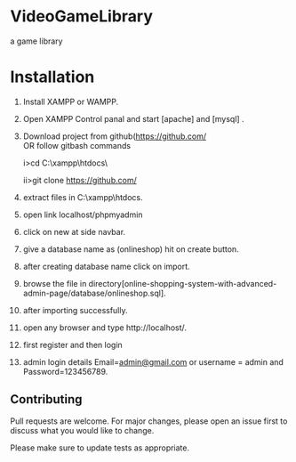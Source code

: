 # VideoGameLibrary
a game library 

# Installation

1. Install XAMPP or WAMPP.

2. Open XAMPP Control panal and start [apache] and [mysql] .

3. Download project from github(https://github.com/  
    OR follow gitbash commands
    
    i>cd C:\\xampp\htdocs\
    
    ii>git clone https://github.com/
    
4. extract files in C:\\xampp\htdocs\.

5. open link localhost/phpmyadmin

6. click on new at side navbar.

7. give a database name as (onlineshop) hit on create button.

8. after creating database name click on import.

9. browse the file in directory[online-shopping-system-with-advanced-admin-page/database/onlineshop.sql].

10. after importing successfully.

11. open any browser and type http://localhost/.

12. first register and then login

13. admin login details  Email=admin@gmail.com or username = admin and Password=123456789.



## Contributing
Pull requests are welcome. For major changes, please open an issue first to discuss what you would like to change.

Please make sure to update tests as appropriate.
